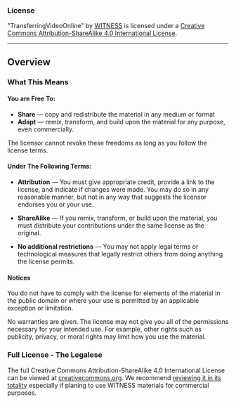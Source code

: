 ### License

"TransferringVideoOnline" by [WITNESS](http://witness.org) is licensed under a [Creative Commons Attribution-ShareAlike 4.0 International License](http://creativecommons.org/licenses/by-sa/4.0/deed.en_US).

---
## Overview

### What This Means

#### You are Free To:
* **Share** — copy and redistribute the material in any medium or format
* **Adapt** — remix, transform, and build upon the material for any purpose, even commercially.

The licensor cannot revoke these freedoms as long as you follow the license terms.

#### Under The Following Terms:
* **Attribution** — You must give appropriate credit, provide a link to the license, and indicate if changes were made. You may do so in any reasonable manner, but not in any way that suggests the licensor endorses you or your use.

* **ShareAlike** — If you remix, transform, or build upon the material, you must distribute your contributions under the same license as the original.

* **No additional restrictions** — You may not apply legal terms or technological measures that legally restrict others from doing anything the license permits.

#### Notices
You do not have to comply with the license for elements of the material in the public domain or where your use is permitted by an applicable exception or limitation.

No warranties are given. The license may not give you all of the permissions necessary for your intended use. For example, other rights such as publicity, privacy, or moral rights may limit how you use the material.

### Full License - The Legalese
The full Creative Commons Attribution-ShareAlike 4.0 International License can be viewed at [creativecommons.org](http://creativecommons.org/licenses/by-sa/4.0/legalcode). We recommend [reviewing it in its totality](http://creativecommons.org/licenses/by-sa/4.0/legalcode) especially if planing to use WITNESS materials for commercial purposes.
